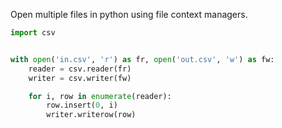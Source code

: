 Open multiple files in python using file context managers.
```python
import csv


with open('in.csv', 'r') as fr, open('out.csv', 'w') as fw:
    reader = csv.reader(fr)
    writer = csv.writer(fw)

    for i, row in enumerate(reader):
        row.insert(0, i)
        writer.writerow(row)
```